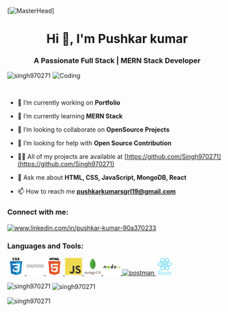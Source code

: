 [![MasterHead](https://developers.giphy.com/branch/master/static/api-c99e353f761d318322c853c03ebcf21b.gif)]
<h1 align="center">Hi 👋, I'm Pushkar kumar</h1>
<h3 align="center">A Passionate Full Stack | MERN Stack Developer</h3>
<img align="right" alt="Coding" width="400" src="https://demotix.com/wp-content/uploads/2019/06/How-to-Hire-Web-Developer.gif">

<p align="left"> <img src="https://komarev.com/ghpvc/?username=singh970271&label=Profile%20views&color=0e75b6&style=flat" alt="singh970271" /> </p>

<p align="left"> <a href="https://twitter.com/" target="blank"><img src="https://img.shields.io/twitter/follow/?logo=twitter&style=for-the-badge" alt="" /></a> </p>

- 🔭 I’m currently working on **Portfolio**

- 🌱 I’m currently learning **MERN Stack**

- 👯 I’m looking to collaborate on **OpenSource Projects**

- 🤝 I’m looking for help with **Open Source Contribution**

- 👨‍💻 All of my projects are available at [https://github.com/Singh970271](https://github.com/Singh970271)

- 💬 Ask me about **HTML, CSS, JavaScript, MongoDB, React**

- 📫 How to reach me **pushkarkumarsgrl19@gmail.com**

<h3 align="left">Connect with me:</h3>
<p align="left">
<a href="https://linkedin.com/in/www.linkedin.com/in/pushkar-kumar-90a370233" target="blank"><img align="center" src="https://raw.githubusercontent.com/rahuldkjain/github-profile-readme-generator/master/src/images/icons/Social/linked-in-alt.svg" alt="www.linkedin.com/in/pushkar-kumar-90a370233" height="30" width="40" /></a>
</p>

<h3 align="left">Languages and Tools:</h3>
<p align="left"> <a href="https://www.w3schools.com/css/" target="_blank" rel="noreferrer"> <img src="https://raw.githubusercontent.com/devicons/devicon/master/icons/css3/css3-original-wordmark.svg" alt="css3" width="40" height="40"/> </a> <a href="https://expressjs.com" target="_blank" rel="noreferrer"> <img src="https://raw.githubusercontent.com/devicons/devicon/master/icons/express/express-original-wordmark.svg" alt="express" width="40" height="40"/> </a> <a href="https://www.w3.org/html/" target="_blank" rel="noreferrer"> <img src="https://raw.githubusercontent.com/devicons/devicon/master/icons/html5/html5-original-wordmark.svg" alt="html5" width="40" height="40"/> </a> <a href="https://developer.mozilla.org/en-US/docs/Web/JavaScript" target="_blank" rel="noreferrer"> <img src="https://raw.githubusercontent.com/devicons/devicon/master/icons/javascript/javascript-original.svg" alt="javascript" width="40" height="40"/> </a> <a href="https://www.mongodb.com/" target="_blank" rel="noreferrer"> <img src="https://raw.githubusercontent.com/devicons/devicon/master/icons/mongodb/mongodb-original-wordmark.svg" alt="mongodb" width="40" height="40"/> </a> <a href="https://nodejs.org" target="_blank" rel="noreferrer"> <img src="https://raw.githubusercontent.com/devicons/devicon/master/icons/nodejs/nodejs-original-wordmark.svg" alt="nodejs" width="40" height="40"/> </a> <a href="https://postman.com" target="_blank" rel="noreferrer"> <img src="https://www.vectorlogo.zone/logos/getpostman/getpostman-icon.svg" alt="postman" width="40" height="40"/> </a> <a href="https://reactjs.org/" target="_blank" rel="noreferrer"> <img src="https://raw.githubusercontent.com/devicons/devicon/master/icons/react/react-original-wordmark.svg" alt="react" width="40" height="40"/> </a> </p>

<p><img align="left" src="https://github-readme-stats.vercel.app/api/top-langs?username=singh970271&show_icons=true&locale=en&layout=compact" alt="singh970271" /></p>

<p>&nbsp;<img align="center" src="https://github-readme-stats.vercel.app/api?username=singh970271&show_icons=true&locale=en" alt="singh970271" /></p>

<p><img align="center" src="https://github-readme-streak-stats.herokuapp.com/?user=singh970271&" alt="singh970271" /></p>

